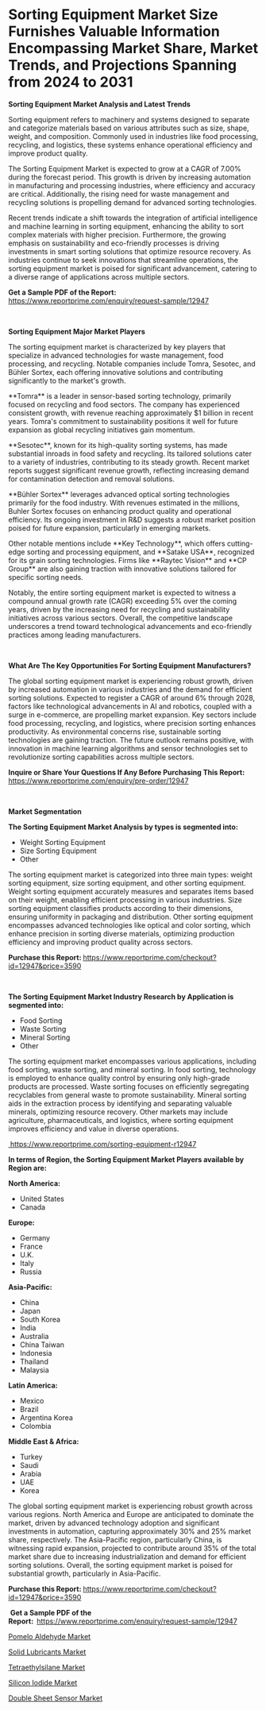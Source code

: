<p><h1>Sorting Equipment Market Size Furnishes Valuable Information Encompassing Market Share, Market Trends, and Projections Spanning from 2024 to 2031</h1></p><p><strong>Sorting Equipment Market Analysis and Latest Trends</strong></p>
<p><p>Sorting equipment refers to machinery and systems designed to separate and categorize materials based on various attributes such as size, shape, weight, and composition. Commonly used in industries like food processing, recycling, and logistics, these systems enhance operational efficiency and improve product quality.</p><p>The Sorting Equipment Market is expected to grow at a CAGR of 7.00% during the forecast period. This growth is driven by increasing automation in manufacturing and processing industries, where efficiency and accuracy are critical. Additionally, the rising need for waste management and recycling solutions is propelling demand for advanced sorting technologies. </p><p>Recent trends indicate a shift towards the integration of artificial intelligence and machine learning in sorting equipment, enhancing the ability to sort complex materials with higher precision. Furthermore, the growing emphasis on sustainability and eco-friendly processes is driving investments in smart sorting solutions that optimize resource recovery. As industries continue to seek innovations that streamline operations, the sorting equipment market is poised for significant advancement, catering to a diverse range of applications across multiple sectors.</p></p>
<p><strong>Get a Sample PDF of the Report:&nbsp;</strong> <a href="https://www.reportprime.com/enquiry/request-sample/12947">https://www.reportprime.com/enquiry/request-sample/12947</a></p>
<p>&nbsp;</p>
<p><strong>Sorting Equipment Major Market Players</strong></p>
<p><p>The sorting equipment market is characterized by key players that specialize in advanced technologies for waste management, food processing, and recycling. Notable companies include Tomra, Sesotec, and Bühler Sortex, each offering innovative solutions and contributing significantly to the market's growth.</p><p>**Tomra** is a leader in sensor-based sorting technology, primarily focused on recycling and food sectors. The company has experienced consistent growth, with revenue reaching approximately $1 billion in recent years. Tomra's commitment to sustainability positions it well for future expansion as global recycling initiatives gain momentum.</p><p>**Sesotec**, known for its high-quality sorting systems, has made substantial inroads in food safety and recycling. Its tailored solutions cater to a variety of industries, contributing to its steady growth. Recent market reports suggest significant revenue growth, reflecting increasing demand for contamination detection and removal solutions.</p><p>**Bühler Sortex** leverages advanced optical sorting technologies primarily for the food industry. With revenues estimated in the millions, Buhler Sortex focuses on enhancing product quality and operational efficiency. Its ongoing investment in R&D suggests a robust market position poised for future expansion, particularly in emerging markets.</p><p>Other notable mentions include **Key Technology**, which offers cutting-edge sorting and processing equipment, and **Satake USA**, recognized for its grain sorting technologies. Firms like **Raytec Vision** and **CP Group** are also gaining traction with innovative solutions tailored for specific sorting needs.</p><p>Notably, the entire sorting equipment market is expected to witness a compound annual growth rate (CAGR) exceeding 5% over the coming years, driven by the increasing need for recycling and sustainability initiatives across various sectors. Overall, the competitive landscape underscores a trend toward technological advancements and eco-friendly practices among leading manufacturers.</p></p>
<p>&nbsp;</p>
<p><strong>What Are The Key Opportunities For Sorting Equipment Manufacturers?</strong></p>
<p><p>The global sorting equipment market is experiencing robust growth, driven by increased automation in various industries and the demand for efficient sorting solutions. Expected to register a CAGR of around 6% through 2028, factors like technological advancements in AI and robotics, coupled with a surge in e-commerce, are propelling market expansion. Key sectors include food processing, recycling, and logistics, where precision sorting enhances productivity. As environmental concerns rise, sustainable sorting technologies are gaining traction. The future outlook remains positive, with innovation in machine learning algorithms and sensor technologies set to revolutionize sorting capabilities across multiple sectors.</p></p>
<p><strong>Inquire or Share Your Questions If Any Before Purchasing This Report:</strong> <a href="https://www.reportprime.com/enquiry/pre-order/12947">https://www.reportprime.com/enquiry/pre-order/12947</a></p>
<p>&nbsp;</p>
<p><strong>Market Segmentation</strong></p>
<p><strong>The Sorting Equipment Market Analysis by types is segmented into:</strong></p>
<p><ul><li>Weight Sorting Equipment</li><li>Size Sorting Equipment</li><li>Other</li></ul></p>
<p><p>The sorting equipment market is categorized into three main types: weight sorting equipment, size sorting equipment, and other sorting equipment. Weight sorting equipment accurately measures and separates items based on their weight, enabling efficient processing in various industries. Size sorting equipment classifies products according to their dimensions, ensuring uniformity in packaging and distribution. Other sorting equipment encompasses advanced technologies like optical and color sorting, which enhance precision in sorting diverse materials, optimizing production efficiency and improving product quality across sectors.</p></p>
<p><strong>Purchase this Report:&nbsp;</strong><a href="https://www.reportprime.com/checkout?id=12947&price=3590">https://www.reportprime.com/checkout?id=12947&price=3590</a></p>
<p>&nbsp;</p>
<p><strong>The Sorting Equipment Market Industry Research by Application is segmented into:</strong></p>
<p><ul><li>Food Sorting</li><li>Waste Sorting</li><li>Mineral Sorting</li><li>Other</li></ul></p>
<p><p>The sorting equipment market encompasses various applications, including food sorting, waste sorting, and mineral sorting. In food sorting, technology is employed to enhance quality control by ensuring only high-grade products are processed. Waste sorting focuses on efficiently segregating recyclables from general waste to promote sustainability. Mineral sorting aids in the extraction process by identifying and separating valuable minerals, optimizing resource recovery. Other markets may include agriculture, pharmaceuticals, and logistics, where sorting equipment improves efficiency and value in diverse operations.</p></p>
<p><a href="https://www.reportprime.com/sorting-equipment-r12947">&nbsp;https://www.reportprime.com/sorting-equipment-r12947</a></p>
<p><strong>In terms of Region, the Sorting Equipment Market Players available by Region are:</strong></p>
<p>
    <p> <strong> North America: </strong>
        <ul>
            <li>United States</li>
            <li>Canada</li>
        </ul>
        </p> 
    <p> <strong> Europe: </strong>
        <ul>
            <li>Germany</li>
            <li>France</li>
            <li>U.K.</li>
            <li>Italy</li>
            <li>Russia</li>
        </ul>
        </p> 
    <p> <strong> Asia-Pacific: </strong>
        <ul>
            <li>China</li>
            <li>Japan</li>
            <li>South Korea</li>
            <li>India</li>
            <li>Australia</li>
            <li>China Taiwan</li>
            <li>Indonesia</li>
            <li>Thailand</li>
            <li>Malaysia</li>
        </ul>
        </p> 
    <p> <strong> Latin America: </strong>
        <ul>
            <li>Mexico</li>
            <li>Brazil</li>
            <li>Argentina Korea</li>
            <li>Colombia</li>
        </ul>
        </p> 
    <p> <strong> Middle East & Africa: </strong>
        <ul>
            <li>Turkey</li>
            <li>Saudi</li>
            <li>Arabia</li>
            <li>UAE</li>
            <li>Korea</li>
        </ul>
    </p>
    </p>
<p><p>The global sorting equipment market is experiencing robust growth across various regions. North America and Europe are anticipated to dominate the market, driven by advanced technology adoption and significant investments in automation, capturing approximately 30% and 25% market share, respectively. The Asia-Pacific region, particularly China, is witnessing rapid expansion, projected to contribute around 35% of the total market share due to increasing industrialization and demand for efficient sorting solutions. Overall, the sorting equipment market is poised for substantial growth, particularly in Asia-Pacific.</p></p>
<p><strong>Purchase this Report: </strong><a href="https://www.reportprime.com/checkout?id=12947&price=3590">https://www.reportprime.com/checkout?id=12947&price=3590</a></p>
<p>&nbsp;<strong>Get a Sample PDF of the Report:&nbsp;&nbsp;</strong><a href="https://www.reportprime.com/enquiry/request-sample/12947">https://www.reportprime.com/enquiry/request-sample/12947</a></p>
<p><strong></strong></p>
<p><p><a href="https://issuu.com/reportprime-2/docs/pomelo-aldehyde-market-size-2030.pp_11868d18282307">Pomelo Aldehyde Market</a></p><p><a href="https://www.linkedin.com/pulse/global-solid-lubricants-market-analysis-key-trends-xdpbc?trackingId=ur%2BxfON4Qjmvzo8p46sKHA%3D%3D">Solid Lubricants Market</a></p><p><a href="https://medium.com/@gwendolynbruen/global-tetraethylsilane-market-share-and-growth-opportunities-and-market-size-growing-with-a-cagr-e686c1039d37">Tetraethylsilane Market</a></p><p><a href="https://medium.com/@gwendolynbruen/global-silicon-iodide-market-trends-and-innovations-a-forward-looking-analysis-2024-2031-7535af33a504?postPublishedType=initial">Silicon Iodide Market</a></p><p><a href="https://issuu.com/reportprime-2/docs/double-sheet-sensor-market-size-203_dd061ba6c1ab69">Double Sheet Sensor Market</a></p></p>